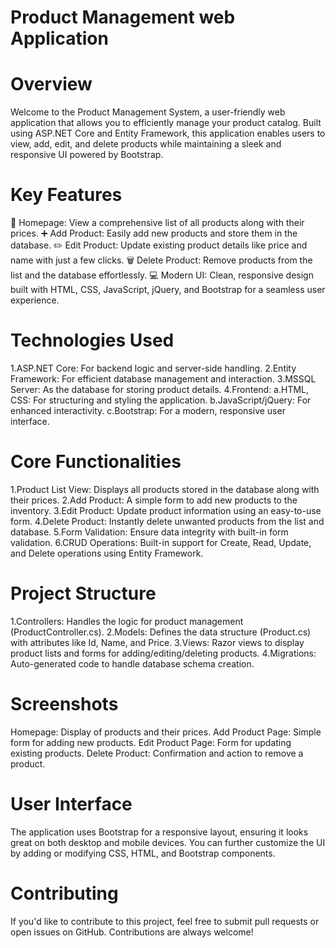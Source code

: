 # Product Management web Application

# Overview
Welcome to the Product Management System, a user-friendly web application that allows you to efficiently manage your product catalog. Built using ASP.NET Core and Entity Framework, this application enables users to view, add, edit, and delete products while maintaining a sleek and responsive UI powered by Bootstrap.

# Key Features
📃 Homepage: View a comprehensive list of all products along with their prices.
➕ Add Product: Easily add new products and store them in the database.
✏️ Edit Product: Update existing product details like price and name with just a few clicks.
🗑️ Delete Product: Remove products from the list and the database effortlessly.
💻 Modern UI: Clean, responsive design built with HTML, CSS, JavaScript, jQuery, and Bootstrap for a seamless user experience.

# Technologies Used
1.ASP.NET Core: For backend logic and server-side handling.
2.Entity Framework: For efficient database management and interaction.
3.MSSQL Server: As the database for storing product details.
4.Frontend:
   a.HTML, CSS: For structuring and styling the application.
   b.JavaScript/jQuery: For enhanced interactivity.
   c.Bootstrap: For a modern, responsive user interface.

# Core Functionalities
1.Product List View: Displays all products stored in the database along with their prices.
2.Add Product: A simple form to add new products to the inventory.
3.Edit Product: Update product information using an easy-to-use form.
4.Delete Product: Instantly delete unwanted products from the list and database.
5.Form Validation: Ensure data integrity with built-in form validation.
6.CRUD Operations: Built-in support for Create, Read, Update, and Delete operations using Entity Framework.

# Project Structure
1.Controllers: Handles the logic for product management (ProductController.cs).
2.Models: Defines the data structure (Product.cs) with attributes like Id, Name, and Price.
3.Views: Razor views to display product lists and forms for adding/editing/deleting products.
4.Migrations: Auto-generated code to handle database schema creation.

# Screenshots
Homepage: Display of products and their prices.
Add Product Page: Simple form for adding new products.
Edit Product Page: Form for updating existing products.
Delete Product: Confirmation and action to remove a product.

# User Interface
The application uses Bootstrap for a responsive layout, ensuring it looks great on both desktop and mobile devices. You can further customize the UI by adding or modifying CSS, HTML, and Bootstrap components.

# Contributing
If you'd like to contribute to this project, feel free to submit pull requests or open issues on GitHub. Contributions are always welcome!
